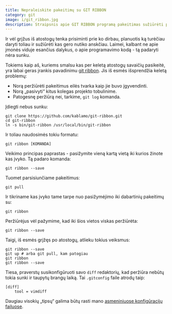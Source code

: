 ```yaml
---
title: Nepraleiskite pakeitimų su GIT RIBBON
category: git
image: i/git_ribbon.jpg
description: Straipsnis apie GIT RIBBON programą pakeitimas sužiūrėti po tam tikro laiko.
---
```


Ir vėl grįžus iš atostogų tenka prisiminti prie ko dirbau, planuotis ką turėčiau daryti toliau ir sužiūrėti kas gero nutiko anskčiau. Laimei, kalbant ne apie įmonės viduje esančius dalykus, o apie programavimo kodą - tą padaryti nėra sunku.

Tokiems kaip aš, kuriems smalsu kas per keletą atostogų savaičių pasikeitė, yra labai geras įrankis pavadinimu [git ribbon](https://github.com/kablamo/git-ribbon). Jis iš esmės išsprendžia keletą problemų:

* Norą peržiūrėti pakeitimus eilės tvarka kaip jie buvo įgyvendinti.
* Norą „pasivyti“ kitus kolegas projekto tobulinime.
* Patogesnę peržiūrą nei, tarkime, `git log` komanda.

Įdiegti nebus sunku:

    git clone https://github.com/kablamo/git-ribbon.git
    cd git-ribbon
    ln -s bin/git-ribbon /usr/local/bin/git-ribbon

Ir toliau naudosimės tokiu formatu:

    git ribbon [KOMANDA]

Veikimo principas paprastas - pasižymite vieną kartą vietą iki kurios žinote kas įvyko. Tą padaro komanda:

    git ribbon --save

Tuomet parsisiunčiame pakeitimus:

    git pull

Ir tikriname kas įvyko tame tarpe nuo pasižymėjimo iki dabartinių pakeitimų su:

    git ribbon

Peržiūrėjus vėl pažymime, kad iki šios vietos viskas peržiūrėta:

    git ribbon --save

Taigi, iš esmės grįžęs po atostogų, atlieku tokius veiksmus:

    git ribbon --save
    git up # arba git pull, kam patogiau
    git ribbon
    git ribbon --save

Tiesa, praverstų susikonfigūruoti savo `diff` redaktorių, kad peržiūra nebūtų tokia sunki ir taupytų brangų laiką. Tai `.gitconfig` faile atrodų taip:

    [diff]
        tool = vimdiff

Daugiau visokių „tipsų“ galima būtų rasti mano [asmeniniuose konfigūracijų failuose](https://github.com/ReekenX/dotfiles/blob/master/.gitconfig.d/merge.ini).
